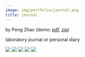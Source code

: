 ```yaml
---
image: img/portfolio/journal.png
title: journal
---
```


by Peng Zhao (demo: [pdf](https://github.com/pzhaonet/bookdownplus/raw/master/inst2/journal/showcase/journal.pdf), [zip](https://github.com/pzhaonet/bookdownplus/raw/master/inst/templates/journal.zip))

laboratory journal or personal diary

<!--more-->

[![](https://github.com/pzhaonet/bookdownplus/raw/master/inst2/journal/showcase/cover.png)](https://github.com/pzhaonet/bookdownplus/raw/master/inst2/journal/showcase/cover.png)
[![](https://github.com/pzhaonet/bookdownplus/raw/master/inst2/journal/showcase/journal10.png)](https://github.com/pzhaonet/bookdownplus/raw/master/inst2/journal/showcase/journal10.png)
[![](https://github.com/pzhaonet/bookdownplus/raw/master/inst2/journal/showcase/journal11.png)](https://github.com/pzhaonet/bookdownplus/raw/master/inst2/journal/showcase/journal11.png)
[![](https://github.com/pzhaonet/bookdownplus/raw/master/inst2/journal/showcase/journal13.png)](https://github.com/pzhaonet/bookdownplus/raw/master/inst2/journal/showcase/journal13.png)
[![](https://github.com/pzhaonet/bookdownplus/raw/master/inst2/journal/showcase/journal3.png)](https://github.com/pzhaonet/bookdownplus/raw/master/inst2/journal/showcase/journal3.png)

